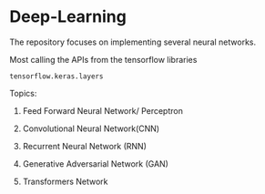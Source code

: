 # Deep-Learning

The repository focuses on implementing several neural networks.

Most calling the APIs from the tensorflow libraries
```
tensorflow.keras.layers
```

Topics:

1. Feed Forward Neural Network/ Perceptron

2. Convolutional Neural Network(CNN)

3. Recurrent Neural Network (RNN)

4. Generative Adversarial Network (GAN)

5. Transformers Network
